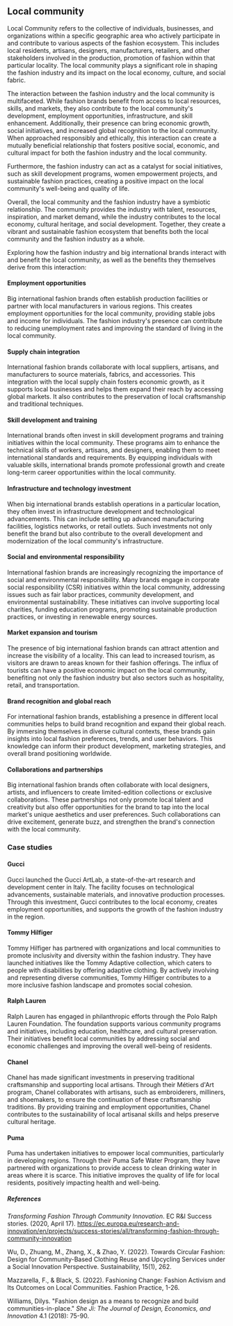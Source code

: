 ﻿## Local community

Local Community refers to the collective of individuals, businesses, and organizations within a specific geographic area who actively participate in and contribute to various aspects of the fashion ecosystem. This includes local residents, artisans, designers, manufacturers, retailers, and other stakeholders involved in the production, promotion of fashion within that particular locality. The local community plays a significant role in shaping the fashion industry and its impact on the local economy, culture, and social fabric.

The interaction between the fashion industry and the local community is multifaceted. While fashion brands benefit from access to local resources, skills, and markets, they also contribute to the local community's development, employment opportunities, infrastructure, and skill enhancement. Additionally, their presence can bring economic growth, social initiatives, and increased global recognition to the local community. When approached responsibly and ethically, this interaction can create a mutually beneficial relationship that fosters positive social, economic, and cultural impact for both the fashion industry and the local community.

Furthermore, the fashion industry can act as a catalyst for social initiatives, such as skill development programs, women empowerment projects, and sustainable fashion practices, creating a positive impact on the local community's well-being and quality of life.

Overall, the local community and the fashion industry have a symbiotic relationship. The community provides the industry with talent, resources, inspiration, and market demand, while the industry contributes to the local economy, cultural heritage, and social development. Together, they create a vibrant and sustainable fashion ecosystem that benefits both the local community and the fashion industry as a whole.

Exploring how the fashion industry and big international brands interact with and benefit the local community, as well as the benefits they themselves derive from this interaction:

####  Employment opportunities

Big international fashion brands often establish production facilities or partner with local manufacturers in various regions. This creates employment opportunities for the local community, providing stable jobs and income for individuals. The fashion industry's presence can contribute to reducing unemployment rates and improving the standard of living in the local community.

####  Supply chain integration

International fashion brands collaborate with local suppliers, artisans, and manufacturers to source materials, fabrics, and accessories. This integration with the local supply chain fosters economic growth, as it supports local businesses and helps them expand their reach by accessing global markets. It also contributes to the preservation of local craftsmanship and traditional techniques.

####  Skill development and training

International brands often invest in skill development programs and training initiatives within the local community. These programs aim to enhance the technical skills of workers, artisans, and designers, enabling them to meet international standards and requirements. By equipping individuals with valuable skills, international brands promote professional growth and create long-term career opportunities within the local community.

####  Infrastructure and technology investment

When big international brands establish operations in a particular location, they often invest in infrastructure development and technological advancements. This can include setting up advanced manufacturing facilities, logistics networks, or retail outlets. Such investments not only benefit the brand but also contribute to the overall development and modernization of the local community's infrastructure.

####  Social and environmental responsibility

International fashion brands are increasingly recognizing the importance of social and environmental responsibility. Many brands engage in corporate social responsibility (CSR) initiatives within the local community, addressing issues such as fair labor practices, community development, and environmental sustainability. These initiatives can involve supporting local charities, funding education programs, promoting sustainable production practices, or investing in renewable energy sources.

####  Market expansion and tourism

The presence of big international fashion brands can attract attention and increase the visibility of a locality. This can lead to increased tourism, as visitors are drawn to areas known for their fashion offerings. The influx of tourists can have a positive economic impact on the local community, benefiting not only the fashion industry but also sectors such as hospitality, retail, and transportation.

#### Brand recognition and global reach

For international fashion brands, establishing a presence in different local communities helps to build brand recognition and expand their global reach. By immersing themselves in diverse cultural contexts, these brands gain insights into local fashion preferences, trends, and user behaviors. This knowledge can inform their product development, marketing strategies, and overall brand positioning worldwide.

#### Collaborations and partnerships

Big international fashion brands often collaborate with local designers, artists, and influencers to create limited-edition collections or exclusive collaborations. These partnerships not only promote local talent and creativity but also offer opportunities for the brand to tap into the local market's unique aesthetics and user preferences. Such collaborations can drive excitement, generate buzz, and strengthen the brand's connection with the local community.

### Case studies

####  Gucci

Gucci launched the Gucci ArtLab, a state-of-the-art research and development center in Italy. The facility focuses on technological advancements, sustainable materials, and innovative production processes. Through this investment, Gucci contributes to the local economy, creates employment opportunities, and supports the growth of the fashion industry in the region.

####  Tommy Hilfiger

Tommy Hilfiger has partnered with organizations and local communities to promote inclusivity and diversity within the fashion industry. They have launched initiatives like the Tommy Adaptive collection, which caters to people with disabilities by offering adaptive clothing. By actively involving and representing diverse communities, Tommy Hilfiger contributes to a more inclusive fashion landscape and promotes social cohesion.

#### Ralph Lauren

Ralph Lauren has engaged in philanthropic efforts through the Polo Ralph Lauren Foundation. The foundation supports various community programs and initiatives, including education, healthcare, and cultural preservation. Their initiatives benefit local communities by addressing social and economic challenges and improving the overall well-being of residents.

####  Chanel

Chanel has made significant investments in preserving traditional craftsmanship and supporting local artisans. Through their Métiers d'Art program, Chanel collaborates with artisans, such as embroiderers, milliners, and shoemakers, to ensure the continuation of these craftsmanship traditions. By providing training and employment opportunities, Chanel contributes to the sustainability of local artisanal skills and helps preserve cultural heritage.

####  Puma

Puma has undertaken initiatives to empower local communities, particularly in developing regions. Through their Puma Safe Water Program, they have partnered with organizations to provide access to clean drinking water in areas where it is scarce. This initiative improves the quality of life for local residents, positively impacting health and well-being.

##### References
_Transforming Fashion Through Community Innovation_. EC R&I Success stories. (2020, April 17). https://ec.europa.eu/research-and-innovation/en/projects/success-stories/all/transforming-fashion-through-community-innovation

Wu, D., Zhuang, M., Zhang, X., & Zhao, Y. (2022). Towards Circular Fashion: Design for Community-Based Clothing Reuse and Upcycling Services under a Social Innovation Perspective. Sustainability, 15(1), 262.

Mazzarella, F., & Black, S. (2022). Fashioning Change: Fashion Activism and Its Outcomes on Local Communities. Fashion Practice, 1-26.

Williams, Dilys. "Fashion design as a means to recognize and build communities-in-place." _She Ji: The Journal of Design, Economics, and Innovation_ 4.1 (2018): 75-90.


